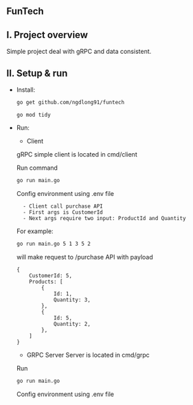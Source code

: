 FunTech
-

I. Project overview
---
Simple project deal with gRPC and data consistent.

II. Setup & run
-
- Install:
    
  ```sh
  go get github.com/ngdlong91/funtech
  ```
  
  ```shell script
  go mod tidy
  ```

- Run:

    - Client
    
    gRPC simple client is located in cmd/client
    
    Run command
    ```sh
    go run main.go
    ```
     
    Config environment using .env file
    
        - Client call purchase API
        - First args is CustomerId
        - Next args require two input: ProductId and Quantity
    
    For example:
    
    ```sh
    go run main.go 5 1 3 5 2
     ``` 
  will make request to /purchase API with payload
    ```code
    {
        CustomerId: 5,
        Products: [
            {
                Id: 1,
                Quantity: 3,
            },
            {
                Id: 5,
                Quantity: 2,
            },
        ]
    }
    ```
    - GRPC Server
    Server is located in cmd/grpc
    
    Run 
    ```sh
    go run main.go
    ```
    
  Config environment using .env file
